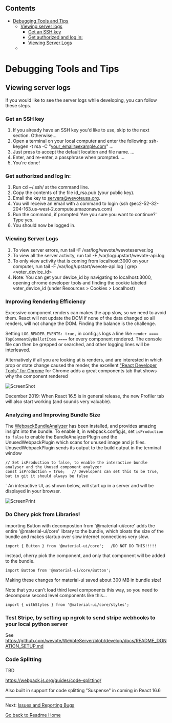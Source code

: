 <!-- START doctoc generated TOC please keep comment here to allow auto update -->
<!-- DON'T EDIT THIS SECTION, INSTEAD RE-RUN doctoc TO UPDATE -->
## Contents

- [Debugging Tools and Tips](#debugging-tools-and-tips)
  - [Viewing server logs](#viewing-server-logs)
    - [Get an SSH key](#get-an-ssh-key)
    - [Get authorized and log in:](#get-authorized-and-log-in)
    - [Viewing Server Logs](#viewing-server-logs)
  - [](#)

<!-- END doctoc generated TOC please keep comment here to allow auto update -->

# Debugging Tools and Tips

## Viewing server logs
  If you would like to see the server logs while developing, you can follow these steps.

### Get an SSH key
  1. If you already have an SSH key you'd like to use, skip to the next section. Otherwise...
  2. Open a terminal on your local computer and enter the following: ssh-keygen -t rsa -C "your_email@example.com" ...
  3. Just press <Enter> to accept the default location and file name. ...
  4. Enter, and re-enter, a passphrase when prompted. ...
  5. You're done!

### Get authorized and log in:
  1. Run cd ~/.ssh/ at the command line.
  3. Copy the contents of the file id_rsa.pub (your public key).
  4. Email the key to servers@wevoteusa.org.
  5. You will receive an email with a command to login (ssh <username>@ec2-52-32-204-163.us-west-2.compute.amazonaws.com)
  6. Run the command, if prompted 'Are you sure you want to continue?' Type yes.
  7. You should now be logged in.

### Viewing Server Logs
1. To view server errors, run tail -F /var/log/wevote/wevoteserver.log
2. To view all the server activity, run tail -F /var/log/upstart/wevote-api.log
3. To only view activity that is coming from localhost:3000 on your computer, run tail -F /var/log/upstart/wevote-api.log | grep <voter_device_id>
4. Note: You can get your device_id by navigating to localhost:3000, opening chrome developer tools and finding the cookie labeled voter_device_id (under Resources > Cookies > Localhost)

### Improving Rendering Efficiency

Excessive component renders can makes the app slow, so we need to avoid them.  React will not update the DOM if none of the data changed
so all renders, will not change the DOM.  Finding the balance is the challenge.

Setting `LOG_RENDER_EVENTS: true,` in config.js logs a line like `render ==== TopCommentByBallotItem ====`
for every component rendered.  The console file can then be grepped or searched, and
other logging lines will be interleaved.

Alternatively if all you are looking at is renders, and are interested in which prop or state
change caused the render, the excellent ["React Developer Tools" for Chrome](https://chrome.google.com/webstore/detail/react-developer-tools/fmkadmapgofadopljbjfkapdkoienihi?hl=en) for Chrome adds 
a great components tab that shows why the component rendered

![ScreenShot](../images/ReactDevTools.png)

December 2019: When React 16.5 is in general release, the new Profiler tab
will also start working (and sounds very valuable). 

### Analyzing and Improving Bundle Size
 
  The [WebpackBundleAnalyzer](https://github.com/webpack-contrib/webpack-bundle-analyzer)
  has been installed, and provides amazing insight into the bundle.  To enable it, in webpack.config.js, set `isProduction to false` to enable the 
  BundleAnalyzerPlugin and the UnusedWebpackPlugin which scans for unused image and js files.
  UnusedWebpackPlugin sends its output to the build output in the terminal window 
  
  ```
  // Set isProduction to false, to enable the interactive bundle analyser and the Unused component analyzer
  const isProduction = true;   // Developers can set this to be true, but in git it should always be false
  ```
  `
An interactive UI, as shown below, will start up in a server and will be displayed in your browser.

  ![ScreenPrint](../images/WebpackBundleAnalyzer.png)
  
### Do Chery pick from Libraries!

importing Button with decompostion from  '@material-ui/core' adds the entire '@material-ui/core' library to the bundle, which 
bloats the size of the bundle and makes startup over slow internet connections very slow.

```
import { Button } from '@material-ui/core';   /DO NOT DO THIS!!!!!
```

 instead, cherry pick the component, and only that component will be added to the bundle.  

```
import Button from '@material-ui/core/Button';
```

Making these changes for material-ui saved about 300 MB in bundle size!

Note that you can't load third level components this way, so you need to decompose second level components like this...
```
import { withStyles } from '@material-ui/core/styles';
```

### Test Stripe, by setting up ngrok to send stripe webhooks to your local python server

See https://github.com/wevote/WeVoteServer/blob/develop/docs/README_DONATION_SETUP.md

### Code Splitting

TBD

https://webpack.js.org/guides/code-splitting/

Also built in support for code splitting "Suspense" in coming in React 16.6


---

Next: [Issues and Reporting Bugs](ISSUES.md)

[Go back to Readme Home](../../README.md)

